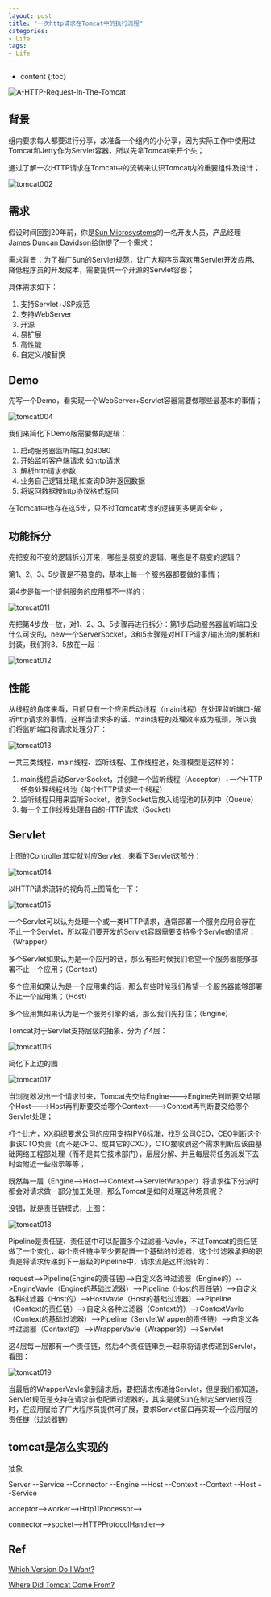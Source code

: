 ```yaml
---
layout: post
title: "一次http请求在Tomcat中的执行流程"
categories: 
- Life
tags:
- Life
---
```


* content
{:toc}

![A-HTTP-Request-In-The-Tomcat](/css/pics/tomcat/A-HTTP-Request-In-The-Tomcat.001.jpeg)

## 背景

组内要求每人都要进行分享，故准备一个组内的小分享，因为实际工作中使用过Tomcat和Jetty作为Servlet容器，所以先拿Tomcat来开个头；

通过了解一次HTTP请求在Tomcat中的流转来认识Tomcat内的重要组件及设计；

![tomcat002](/css/pics/tomcat/A-HTTP-Request-In-The-Tomcat.002.jpeg)

## 需求

假设时间回到20年前，你是[Sun Microsystems](https://en.wikipedia.org/wiki/Sun_Microsystems)的一名开发人员，产品经理[James Duncan Davidson](https://en.wikipedia.org/wiki/James_Duncan_Davidson)给你提了一个需求：

需求背景：为了推广Sun的Servlet规范，让广大程序员喜欢用Servlet开发应用、降低程序员的开发成本，需要提供一个开源的Servlet容器；

具体需求如下：

1. 支持Servlet+JSP规范
2. 支持WebServer
3. 开源
4. 易扩展
5. 高性能
6. 自定义/被替换

## Demo

先写一个Demo，看实现一个WebServer+Servlet容器需要做哪些最基本的事情；

![tomcat004](/css/pics/tomcat/A-HTTP-Request-In-The-Tomcat.004.jpeg)

我们来简化下Demo版需要做的逻辑：

1. 启动服务器监听端口,如8080
2. 开始监听客户端请求,如http请求
3. 解析http请求参数
4. 业务自己逻辑处理,如查询DB并返回数据
5. 将返回数据按http协议格式返回

在Tomcat中也存在这5步，只不过Tomcat考虑的逻辑更多更周全些；

## 功能拆分

先把变和不变的逻辑拆分开来，哪些是易变的逻辑、哪些是不易变的逻辑？

第1、2、3、5步骤是不易变的，基本上每一个服务器都要做的事情；

第4步是每一个提供服务的应用都不一样的；

![tomcat011](/css/pics/tomcat/A-HTTP-Request-In-The-Tomcat.011.jpeg)

先把第4步放一放，对1、2、3、5步骤再进行拆分：第1步启动服务器监听端口没什么可说的，new一个ServerSocket，3和5步骤是对HTTP请求/输出流的解析和封装，我们将3、5放在一起：

![tomcat012](/css/pics/tomcat/A-HTTP-Request-In-The-Tomcat.012.jpeg)

## 性能

从线程的角度来看，目前只有一个应用启动线程（main线程）在处理监听端口-解析http请求的事情，这样当请求多的话、main线程的处理效率成为瓶颈，所以我们将监听端口和请求处理分开：

![tomcat013](/css/pics/tomcat/A-HTTP-Request-In-The-Tomcat.013.jpeg)

一共三类线程，main线程、监听线程、工作线程池，处理模型是这样的：

1. main线程启动ServerSocket，并创建一个监听线程（Acceptor）+一个HTTP任务处理线程线池（每个HTTP请求一个线程）
2. 监听线程只用来监听Socket，收到Socket后放入线程池的队列中（Queue）
3. 每一个工作线程处理各自的HTTP请求（Socket）

## Servlet

上图的Controller其实就对应Servlet，来看下Servlet这部分：

![tomcat014](/css/pics/tomcat/A-HTTP-Request-In-The-Tomcat.014.jpeg)

以HTTP请求流转的视角将上图简化一下：

![tomcat015](/css/pics/tomcat/A-HTTP-Request-In-The-Tomcat.015.jpeg)

一个Servlet可以认为处理一个或一类HTTP请求，通常部署一个服务应用会存在不止一个Servlet，所以我们要开发的Servlet容器需要支持多个Servlet的情况；（Wrapper）

多个Servlet如果认为是一个应用的话，那么有些时候我们希望一个服务器能够部署不止一个应用；（Context）

多个应用如果认为是一个应用集的话，那么有些时候我们希望一个服务器能够部署不止一个应用集；（Host）

多个应用集如果认为是一个服务引擎的话，那么我们先打住；（Engine）

Tomcat对于Servlet支持层级的抽象、分为了4层：

![tomcat016](/css/pics/tomcat/A-HTTP-Request-In-The-Tomcat.016.jpeg)

简化下上边的图

![tomcat017](/css/pics/tomcat/A-HTTP-Request-In-The-Tomcat.017.jpeg)

当浏览器发出一个请求过来，Tomcat先交给Engine--->Engine先判断要交给哪个Host--->Host再判断要交给哪个Context--->Context再判断要交给哪个Servlet处理；

打个比方，XX组织要求公司的应用支持IPV6标准，找到公司CEO，CEO判断这个事该CTO负责（而不是CFO、或其它的CXO），CTO接收到这个需求判断应该由基础网络工程部处理（而不是其它技术部门），层层分解、并且每层将任务派发下去时会附近一些指示等等；

既然每一层（Engine-->Host-->Context-->ServletWrapper）将请求往下分派时都会对请求做一部分加工处理，那么Tomcat是如何处理这种场景呢？

没错，就是责任链模式，上图：

![tomcat018](/css/pics/tomcat/A-HTTP-Request-In-The-Tomcat.018.jpeg)

Pipeline是责任链、责任链中可以配置多个过滤器-Vavle，不过Tomcat的责任链做了一个变化，每个责任链中至少要配置一个基础的过滤器，这个过滤器承担的职责是将请求传递到下一层级的Pipeline中，请求流是这样流转的：

request-->Pipeline(Engine的责任链)-->自定义各种过滤器（Engine的）-->EngineVavle（Engine的基础过滤器）-->Pipeline（Host的责任链）-->自定义各种过滤器（Host的）-->HostVavle（Host的基础过滤器）-->Pipeline（Context的责任链）-->自定义各种过滤器（Context的）-->ContextVavle（Context的基础过滤器）-->Pipeline（ServletWrapper的责任链）-->自定义各种过滤器（Context的）-->WrapperVavle（Wrapper的）-->Servlet

这4层每一层都有一个责任链，然后4个责任链串到一起来将请求传递到Servlet，看图：

![tomcat019](/css/pics/tomcat/A-HTTP-Request-In-The-Tomcat.019.jpeg)

当最后的WrapperVavle拿到请求后，要把请求传递给Servlet，但是我们都知道，Servlet规范是支持在请求前也配置过滤器的，其实是就Sun在制定Servlet规范时，在应用层给了广大程序员提供可扩展，要求Servlet窗口再实现一个应用层的责任链（过滤器链）

## tomcat是怎么实现的

抽象

Server
 --Service
  --Connector
  --Engine
   --Host
    --Context
    --Context
   --Host
 --Service

acceptor-->worker-->Http11Processor-->

connector-->socket-->HTTPProtocolHandler-->

## Ref

[Which Version Do I Want?](http://tomcat.apache.org/whichversion.html)

[Where Did Tomcat Come From?](https://www.oreilly.com/library/view/tomcat-the-definitive/9780596101060/ch01s05.html)


